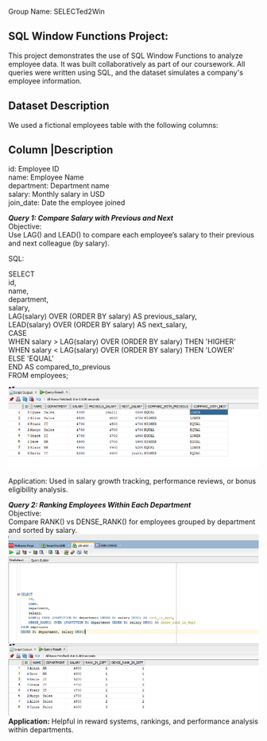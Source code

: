 Group Name: SELECTed2Win

SQL Window Functions Project:
-----------------------------

This project demonstrates the use of SQL Window Functions to analyze employee data. It was built collaboratively as part of our coursework. All queries were written using SQL, and the dataset simulates a company's employee information.

Dataset Description
-------------------
We used a fictional employees table with the following columns:


Column	  |Description
---------------------------------------------------
id: Employee ID  
name: Employee Name  
department: Department name   
salary: Monthly salary in USD  
join_date: Date the employee joined  

**_Query 1: Compare Salary with Previous and Next_**  
Objective:  
Use LAG() and LEAD() to compare each employee’s salary to their previous and next colleague (by salary).  

SQL:  

SELECT   
    id,  
    name,  
    department,  
    salary,  
    LAG(salary) OVER (ORDER BY salary) AS previous_salary,  
    LEAD(salary) OVER (ORDER BY salary) AS next_salary,  
    CASE   
        WHEN salary > LAG(salary) OVER (ORDER BY salary) THEN 'HIGHER'  
        WHEN salary < LAG(salary) OVER (ORDER BY salary) THEN 'LOWER'  
        ELSE 'EQUAL'  
    END AS compared_to_previous  
FROM employees;  

![image alt](https://github.com/Daveeeid/SELECTed2Win/blob/master/lag%20and%20lead.png?raw=true)

Application:
Used in salary growth tracking, performance reviews, or bonus eligibility analysis.

**_Query 2: Ranking Employees Within Each Department_**  
Objective:  
Compare RANK() vs DENSE_RANK() for employees grouped by department and sorted by salary.  
![image alt](https://github.com/Daveeeid/SELECTed2Win/blob/master/rank.png?raw=true)
**Application:**
Helpful in reward systems, rankings, and performance analysis within departments.


